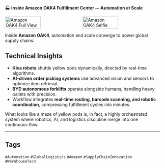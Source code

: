  🏭 **Inside Amazon OAK4 Fulfillment Center — Automation at Scale**

<div style="display:flex;flex-wrap:wrap;gap:10px">
  <img src="/alvin-site/JPG_VID/oak4_1.jpg" alt="Amazon OAK4 Full View" width="48%">
  <img src="/alvin-site/JPG_VID/oak4_2.jpg" alt="Amazon OAK4 Selfie" width="48%">
</div>  

Inside **Amazon OAK4**, automation and scale converge to power global supply chains.  

## Technical Insights  
- **Kiva robots** shuttle yellow pods dynamically, directed by real-time algorithms.  
- **AI-driven order picking systems** use advanced vision and sensors to optimize item retrieval.  
- **BYD autonomous forklifts** operate alongside humans, handling heavy pallets with precision.  
- Workflow integrates **real-time routing, barcode scanning, and robotic coordination**, compressing fulfillment cycles into minutes.  

What looks like a maze of yellow pods is, in fact, a highly orchestrated system where robotics, AI, and logistics discipline merge into one continuous flow.  

---

## Tags  
`#Automation` `#GlobalLogistics` `#Amazon` `#SupplyChainInnovation` `#WarehouseTech`
